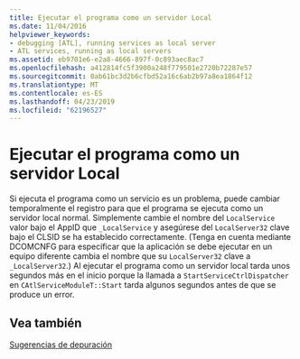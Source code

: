 ```yaml
---
title: Ejecutar el programa como un servidor Local
ms.date: 11/04/2016
helpviewer_keywords:
- debugging [ATL], running services as local server
- ATL services, running as local servers
ms.assetid: eb9701e6-e2a8-4666-897f-0c893aec8ac7
ms.openlocfilehash: a412814fc5f3900a248f779501e2720b72287e57
ms.sourcegitcommit: 0ab61bc3d2b6cfbd52a16c6ab2b97a8ea1864f12
ms.translationtype: MT
ms.contentlocale: es-ES
ms.lasthandoff: 04/23/2019
ms.locfileid: "62196527"
---
```

# <a name="running-the-program-as-a-local-server"></a>Ejecutar el programa como un servidor Local

Si ejecuta el programa como un servicio es un problema, puede cambiar temporalmente el registro para que el programa se ejecuta como un servidor local normal. Simplemente cambie el nombre del `LocalService` valor bajo el AppID que `_LocalService` y asegúrese del `LocalServer32` clave bajo el CLSID se ha establecido correctamente. (Tenga en cuenta mediante DCOMCNFG para especificar que la aplicación se debe ejecutar en un equipo diferente cambia el nombre que su `LocalServer32` clave a `_LocalServer32`.) Al ejecutar el programa como un servidor local tarda unos segundos más en el inicio porque la llamada a `StartServiceCtrlDispatcher` en `CAtlServiceModuleT::Start` tarda algunos segundos antes de que se produce un error.

## <a name="see-also"></a>Vea también

[Sugerencias de depuración](../atl/debugging-tips.md)

